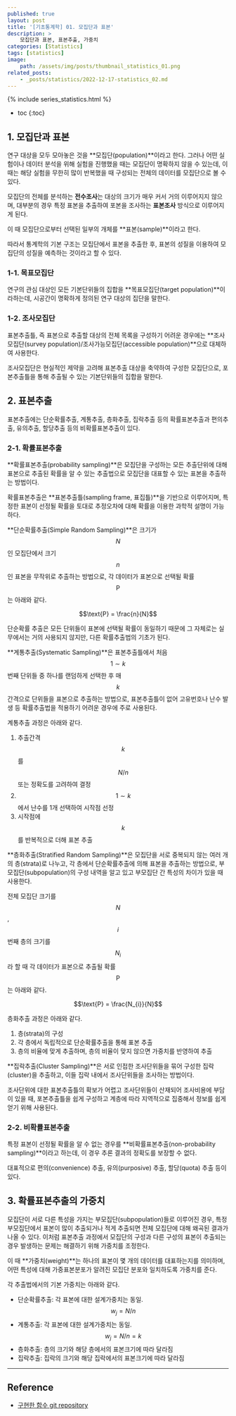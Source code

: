 ```yaml
---
published: true
layout: post
title: '[기초통계학] 01. 모집단과 표본'
description: >
    모집단과 표본, 표본추출, 가중치
categories: [Statistics]
tags: [statistics]
image:
    path: /assets/img/posts/thumbnail_statistics_01.png
related_posts:
    - _posts/statistics/2022-12-17-statistics_02.md
---
```

{% include series_statistics.html %}
* toc
{:toc}

## 1. 모집단과 표본

연구 대상을 모두 모아놓은 것을 **모집단(population)**이라고 한다. 그러나 어떤 실험이나 데이터 분석을 위해 실험을 진행했을 때는 모집단이 명확하지 않을 수 있는데, 이 때는 해당 실험을 무한히 많이 반복했을 때 구성되는 전체의 데이터를 모집단으로 볼 수 있다.  

모집단의 전체를 분석하는 **전수조사**는 대상의 크기가 매우 커서 거의 이루어지지 않으며, 대부분의 경우 특정 표본을 추출하여 포본을 조사하는 **표본조사** 방식으로 이루어지게 된다.  

이 때 모집단으로부터 선택된 일부의 개체를 **표본(sample)**이라고 한다.  

따라서 통계학의 기본 구조는 모집단에서 표본을 추출한 후, 표본의 성질을 이용하여 모집단의 성질을 예측하는 것이라고 할 수 있다.  

### 1-1. 목표모집단

연구의 관심 대상인 모든 기본단위들의 집합을 **목표모집단(target population)**이라하는데, 시공간이 명확하게 정의된 연구 대상의 집단을 말한다.  

### 1-2. 조사모집단

표본추출틀, 즉 표본으로 추출할 대상의 전체 목록을 구성하기 어려운 경우에는 **조사모집단(survey population)/조사가능모집단(accessible population)**으로 대체하여 사용한다.  

조사모집단은 현실적인 제약을 고려해 표본추출 대상을 축약하여 구성한 모집단으로, 포본추출틀을 통해 추출될 수 있는 기본단위들의 집합을 말한다.  

## 2. 표본추출

표본추출에는 단순확률추출, 계통추출, 층화추출, 집락추출 등의 확률표본추출과 편의추출, 유의추출, 할당추출 등의 비확률표본추출이 있다.  

### 2-1. 확률표본추출

**확률표본추출(probability sampling)**은 모집단을 구성하는 모든 추출단위에 대해 표본으로 추출된 확률을 알 수 있는 추출법으로 모집단을 대표할 수 있는 표본을 추출하는 방법이다.  

확률표본추출은 **표본추출틀(sampling frame, 표집틀)**을 기반으로 이루어지며, 특정한 표본이 선정될 확률을 토대로 추정오차에 대해 확률을 이용한 과학적 설명이 가능하다.  

**단순확률추출(Simple Random Sampling)**은 크기가 $$N$$인 모집단에서 크기 $$n$$인 표본을 무작위로 추출하는 방법으로, 각 데이터가 표본으로 선택될 확률 $$\text{P}$$는 아래와 같다.  

$$\text{P} = \frac{n}{N}$$

단순확률 추출은 모든 단위들이 표본에 선택될 확률이 동일하기 때문에 그 자체로는 실무에서는 거의 사용되지 않지만, 다른 확률추출법의 기초가 된다.  

**계통추출(Systematic Sampling)**은 표본추출틀에서 처음 $$1 \sim k$$ 번째 단위들 중 하나를 랜덤하게 선택한 후 매 $$k$$ 간격으로 단위들을 표본으로 추출하는 방법으로, 표본추출틀이 없어 고유번호나 난수 발생 등 확률추출법을 적용하기 어려운 경우에 주로 사용된다.  

계통추출 과정은 아래와 같다.  

1. 추출간격 $$k$$를 $$N/n$$ 또는 정확도를 고려하여 결정
1. $$1 \sim k$$에서 난수를 1개 선택하여 시작점 선정
1. 시작점에 $$k$$를 반복적으로 더해 표본 추출

**층화추출(Stratified Random Sampling)**은 모집단을 서로 중복되지 않는 여러 개의 층(strata)로 나누고, 각 층에서 단순확률추출에 의해 표본을 추출하는 방법으로, 부모집단(subpopulation)의 구성 내역을 알고 있고 부모집단 간 특성의 차이가 있을 때 사용한다.  

전체 모집단 크기를 $$N$$, $$i$$ 번째 층의 크기를 $$N_{i}$$라 할 때 각 데이터가 표본으로 추출될 확률 $$\text{P}$$는 아래와 같다.  

$$\text{P} = \frac{N_{i}}{N}$$

층화추출 과정은 아래와 같다.  

1. 층(strata)의 구성
1. 각 층에서 독립적으로 단순확률추출을 통해 표본 추출
1. 층의 비율에 맞게 추출하며, 층의 비율이 맞지 않으면 가중치를 반영하여 추출

**집락추출(Cluster Sampling)**은 서로 인접한 조사단위들을 묶어 구성한 집락(cluster)을 추출하고, 이들 집락 내에서 조사단위들을 조사하는 방법이다.  

조사단위에 대한 표본추출틀의 확보가 어렵고 조사단위들이 산재되어 조사비용에 부담이 있을 때, 포본추출틀을 쉽게 구성하고 계층에 따라 지역적으로 집중해서 정보를 쉽게 얻기 위해 사용된다.  

### 2-2. 비확률표본추출

특정 표본이 선정될 확률을 알 수 없는 경우를 **비확률표본추출(non-probability sampling)**이라고 하는데, 이 경우 추론 결과의 정확도를 보장할 수 없다.  

대표적으로 편의(convenience) 추출, 유의(purposive) 추출, 할당(quota) 추출 등이 있다.  

## 3. 확률표본추출의 가중치

모집단이 서로 다른 특성을 가지는 부모집단(subpopulation)들로 이루어진 경우, 특정 부모집단에서 표본이 많이 추출되거나 적게 추출되면 전체 모집단에 대해 왜곡된 결과가 나올 수 있다. 이처럼 표본추출 과정에서 모집단의 구성과 다른 구성의 표본이 추출되는 경우 발생하는 문제는 해결하기 위해 가중치를 조정한다.  

이 때 **가중치(weight)**는 하나의 표본이 몇 개의 데이터를 대표하는지를 의미하며, 어떤 특성에 대해 가중표본분포가 알려진 모집단 분포와 일치하도록 가중치를 준다.  

각 추출법에서의 기본 가중치는 아래와 같다.  

- 단순확률추출: 각 표본에 대한 설계가중치는 동일. $$w_{j} = N / n$$
- 계통추출: 각 표본에 대한 설계가중치는 동일. $$w_{j} = N / n = k$$
- 층화추출: 층의 크기와 해당 층에서의 표본크기에 따라 달라짐
- 집락추출: 집락의 크기와 해당 집락에서의 표본크기에 따라 달라짐

---
## Reference
- [구현한 함수 git repository](https://github.com/djccnt15/mathematics)